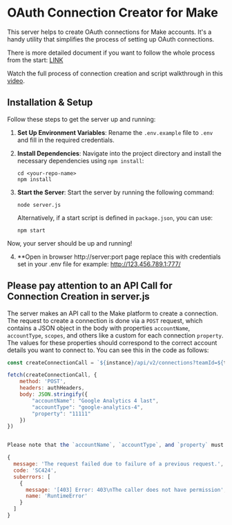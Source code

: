 # OAuth Connection Creator for Make

This server helps to create OAuth connections for Make accounts. It's a handy utility that simplifies the process of setting up OAuth connections. 

There is more detailed document if you want to follow the whole process from the start: [LINK](https://dl.dropbox.com/s/b6y9d4et6g9jeux/Create%20an%20OAuth%20connection%20using%20API%20%281%29.pdf)

Watch the full process of connection creation and script walkthrough in this [video](https://www.loom.com/share/c8635ca5736544ee878bdf09e6b411ce).

## Installation & Setup

Follow these steps to get the server up and running:

1. **Set Up Environment Variables**: Rename the `.env.example` file to `.env` and fill in the required credentials.

2. **Install Dependencies**: Navigate into the project directory and install the necessary dependencies using `npm install`:

    ```
    cd <your-repo-name>
    npm install
    ```

3. **Start the Server**: Start the server by running the following command:

    ```
    node server.js
    ```

    Alternatively, if a start script is defined in `package.json`, you can use:

    ```
    npm start
    ```
Now, your server should be up and running!

4. **Open in browser http://server:port page replace this with credentials set in your .env file for example: http://123.456.789.1:777/


## Please pay attention to an API Call for Connection Creation in server.js

The server makes an API call to the Make platform to create a connection. The request to create a connection is done via a `POST` request, which contains a JSON object in the body with properties `accountName`, `accountType`, `scopes`, and others like a custom for each connection `property`. The values for these properties should correspond to the correct account details you want to connect to. You can see this in the code as follows:

```javascript
const createConnectionCall = `${instance}/api/v2/connections?teamId=${teamId}&inspector=1`;

fetch(createConnectionCall, {
    method: 'POST',
    headers: authHeaders,
    body: JSON.stringify({
        "accountName": "Google Analytics 4 last",
        "accountType": "google-analytics-4",
        "property": "11111"
    })
})


Please note that the `accountName`, `accountType`, and `property` must have correct values according to the [Make API documentation](https://www.make.com/en/api-documentation/connections-post). Failing to provide the correct values may lead to an error response such as:

{
  message: 'The request failed due to failure of a previous request.',
  code: 'SC424',
  suberrors: [
    {
      message: '[403] Error: 403\nThe caller does not have permission',
      name: 'RuntimeError'
    }
  ]
}
